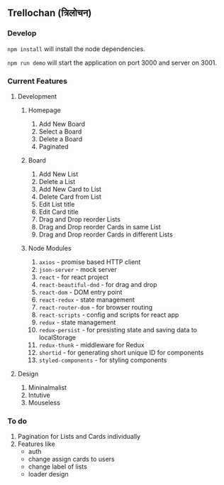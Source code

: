 ## Trellochan (त्रिलोचन)

### Develop

`npm install` will install the node dependencies.

`npm run demo` will start the application on port 3000 and server on 3001.

### Current Features

1. Development

    1. Homepage
        1. Add New Board
        2. Select a Board
        3. Delete a Board
        4. Paginated
        
    2. Board
        1. Add New List
        3. Delete a List
        4. Add New Card to List
        5. Delete Card from List
        6. Edit List title
        7. Edit Card title
        8. Drag and Drop reorder Lists
        9. Drag and Drop reorder Cards in same List
        10. Drag and Drop reorder Cards in different Lists
        
    3. Node Modules
        1. `axios` - promise based HTTP client
        2. `json-server` - mock server
        3. `react` - for react project
        4. `react-beautiful-dnd` - for drag and drop
        5. `react-dom` - DOM entry point
        6. `react-redux` - state management
        7. `react-router-dom` - for browser routing
        8. `react-scripts` - config and scripts for react app
        9. `redux` - state management
        10. `redux-persist` - for presisting state and saving data to localStorage
        11. `redux-thunk` - middleware for Redux
        12. `shortid` - for generating short unique ID for components
        13. `styled-components` - for styling components
        
2. Design

    1. Mininalmalist
    2. Intutive
    3. Mouseless

### To do

1. Pagination for Lists and Cards individually
2. Features like
    - auth
    - change assign cards to users
    - change label of lists
    - loader design

